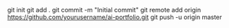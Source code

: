 git init
git add .
git commit -m "Initial commit"
git remote add origin https://github.com/yourusername/ai-portfolio.git
git push -u origin master
